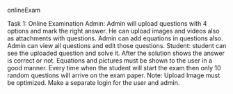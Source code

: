 
onlineExam

Task 1: Online Examination Admin: Admin will upload questions with 4 options and mark the right answer. 
He can upload images and videos also as attachments with questions. 
Admin can add equations in questions also.  
Admin can view all questions and edit those questions.
Student: student can see the uploaded question and solve it. 
After the solution shows the answer is correct or not. Equations and pictures must be shown to the user in a good manner. 
Every time when the student will start the exam then only 10 random questions will arrive on the exam paper. 
 Note: Upload Image must be optimized. Make a separate login for the user and admin.
